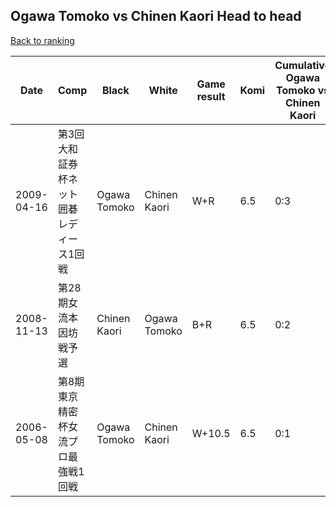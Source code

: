 ## Ogawa Tomoko vs Chinen Kaori Head to head

[Back to ranking](../../index.md)




| **Date** | **Comp** | **Black** | **White** | **Game result** | **Komi** | **Cumulative Ogawa Tomoko vs Chinen Kaori** | **Ogawa Tomoko streak** | **Chinen Kaori streak** | 
| --- | --- | --- | --- | --- | --- | --- | --- | --- |
| 2009-04-16 | 第3回大和証券杯ネット囲碁レディース1回戦 | Ogawa Tomoko | Chinen Kaori | W+R | 6.5 | 0:3 | 0 | 3 | 
| 2008-11-13 | 第28期女流本因坊戦予選 | Chinen Kaori | Ogawa Tomoko | B+R | 6.5 | 0:2 | 0 | 2 | 
| 2006-05-08 | 第8期東京精密杯女流プロ最強戦1回戦 | Ogawa Tomoko | Chinen Kaori | W+10.5 | 6.5 | 0:1 | 0 | 1 |




